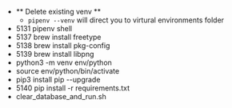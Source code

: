 - ** Delete existing venv **
    - `pipenv --venv` will direct you to virtural environments folder
- 5131  pipenv shell
- 5137  brew install freetype
- 5138  brew install pkg-config
- 5139  brew install libpng
- python3 -m venv env/python
- source env/python/bin/activate
- pip3 install pip --upgrade
- 5140  pip install -r requirements.txt
- clear_database_and_run.sh